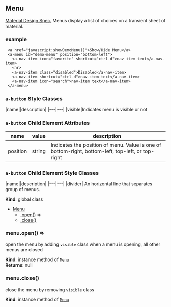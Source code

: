 <a name="Menu"></a>

## Menu
[Material Design Spec.](https://material.io/guidelines/components/menus.html#menus-specs)
Menus display a list of choices on a transient sheet of material. 

### example
```
 <a href="javascript:showDemoMenu()">Show/Hide Menu</a>
 <a-menu id="demo-menu" position="bottom-left">
   <a-nav-item icon="favorite" shortcut="ctrl-d">nav item text</a-nav-item>
   <hr>
   <a-nav-item class="disabled">Disabled</a-nav-item>
   <a-nav-item shortcut="ctrl-d">nav-item text</a-nav-item>
   <a-nav-item icon="search">nav-item text</a-nav-item>
 </a-menu>
```

### `a-button` Style Classes
 |name||description|
 |---|---|
 |visible|Indicates menu is visible or not

### `a-button` Child Element Attributes 
 |name|value|description|
 |---|---|---|
 |position| string| Indicates the position of menu. Value is one of bottom-right, bottom-left, top-left, or top-right
 
### `a-button` Child Element Style Classes
 |name||description|
 |---|---|
 |divider| An horizontal line that separates group of menus.

**Kind**: global class  

* [Menu](#Menu)
    * [.open()](#Menu+open) ⇒
    * [.close()](#Menu+close)

<a name="Menu+open"></a>

### menu.open() ⇒
open the menu by adding `visible` class
when a menu is opening, all other menus are closed

**Kind**: instance method of [<code>Menu</code>](#Menu)  
**Returns**: null  
<a name="Menu+close"></a>

### menu.close()
close the menu by removing `visible` class

**Kind**: instance method of [<code>Menu</code>](#Menu)  
